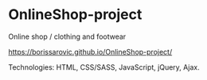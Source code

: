 # OnlineShop-project

Online shop / clothing and footwear

https://borissarovic.github.io/OnlineShop-project/

Technologies: HTML, CSS/SASS, JavaScript, jQuery, Ajax.
